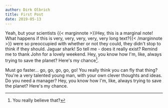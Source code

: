 ```yaml
---
author: Dirk Olbrich
title: First Post
date: 2019-05-13
---
```


Yeah, but your scientists {{< marginnote >}}Hey, this is a marginal note! What happens if this is very, very, very, very, very long text?{{< /marginnote >}} were so preoccupied with whether or not they could, they didn't stop to think if they should. Jaguar shark! So tell me - does it really exist? Remind me to thank John for a lovely weekend. Hey, you know how I'm, like, always trying to save the planet? Here's my chance[^1].

Must go faster... go, go, go, go, go! You really think you can fly that thing? You're a very talented young man, with your own clever thoughts and ideas. Do you need a manager? Hey, you know how I'm, like, always trying to save the planet? Here's my chance.

[^1]: You really believe that?
